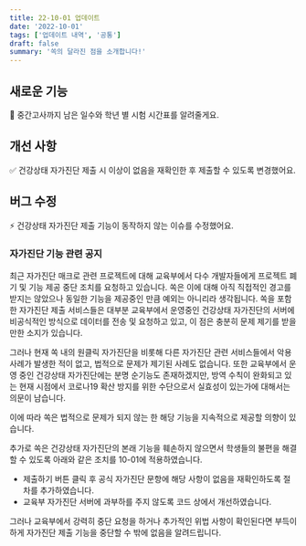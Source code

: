 ```yaml
---
title: 22-10-01 업데이트
date: '2022-10-01'
tags: ['업데이트 내역', '공통']
draft: false
summary: '쏙의 달라진 점을 소개합니다!'
---
```


## 새로운 기능
📅 중간고사까지 남은 일수와 학년 별 시험 시간표를 알려줄게요.

## 개선 사항
✅ 건강상태 자가진단 제출 시 이상이 없음을 재확인한 후 제출할 수 있도록 변경했어요.

## 버그 수정
⚡️ 건강상태 자가진단 제출 기능이 동작하지 않는 이슈를 수정했어요.

### 자가진단 기능 관련 공지
최근 자가진단 매크로 관련 프로젝트에 대해 교육부에서 다수 개발자들에게 프로젝트 폐기 및 기능 제공 중단 조치를 요청하고 있습니다.
쏙은 이에 대해 아직 직접적인 경고를 받지는 않았으나 동일한 기능을 제공중인 만큼 예외는 아니리라 생각됩니다.
쏙을 포함한 자가진단 제출 서비스들은 대부분 교육부에서 운영중인 건강상태 자가진단의 서버에 비공식적인 방식으로 데이터를 전송 및 요청하고 있고, 이 점은 충분히 문제 제기를 받을 만한 소지가 있습니다.

그러나 현재 쏙 내의 원클릭 자가진단을 비롯해 다른 자가진단 관련 서비스들에서 악용 사례가 발생한 적이 없고, 법적으로 문제가 제기된 사례도 없습니다.
또한 교육부에서 운영 중인 건강상태 자가진단에는 분명 순기능도 존재하겠지만, 방역 수칙이 완화되고 있는 현재 시점에서 코로나19 확산 방지를 위한 수단으로서 실효성이 있는가에 대해서는 의문이 남습니다.

이에 따라 쏙은 법적으로 문제가 되지 않는 한 해당 기능을 지속적으로 제공할 의향이 있습니다.

추가로 쏙은 건강상태 자가진단의 본래 기능을 훼손하지 않으면서 학생들의 불편을 해결할 수 있도록 아래와 같은 조치를 10-01에 적용하였습니다.
- 제출하기 버튼 클릭 후 공식 자가진단 문항에 해당 사항이 없음을 재확인하도록 절차를 추가하였습니다.
- 교육부 자가진단 서버에 과부하를 주지 않도록 코드 상에서 개선하였습니다.

그러나 교육부에서 강력히 중단 요청을 하거나 추가적인 위법 사항이 확인된다면 부득이하게 자가진단 제출 기능을 중단할 수 밖에 없음을 알려드립니다.